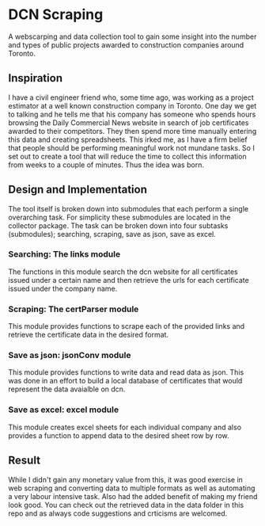 # DCN Scraping 
A webscarping and data collection tool to gain some insight into the number and types of public projects awarded to construction companies around Toronto. 

## Inspiration
I have a civil engineer friend who, some time ago, was working as a project estimator at a well known construction company in Toronto. One day we get to talking and he tells me that his company has someone who spends hours browsing the Daily Commercial News website in search of job certificates awarded to their competitors. They then spend more time manually entering this data and creating spreadsheets. This irked me, as I have a firm belief that people should be performing meaningful work not mundane tasks. So I set out to create a tool that will reduce the time to collect this information from weeks to a couple of minutes. Thus the idea was born. 

## Design and Implementation 
The tool itself is broken down into submodules that each perform a single overarching task. For simplicity these submodules are located in the collector package. The task can be broken down into four subtasks (submodules); searching, scraping, save as json, save as excel. 

### Searching: The links module
The functions in this module search the dcn website for all certificates issued under a certain name and then retrieve the urls for each certificate issued under the company name. 

### Scraping: The certParser module
This module provides functions to scrape each of the provided links and retrieve the certificate data in the desired format. 

### Save as json: jsonConv module 
This module provides functions to write data and read data as json. This was done in an effort to build a local database of certificates that would represent the data avaialble on dcn. 

### Save as excel: excel module 
This module creates excel sheets for each individual company and also provides a function to append data to the desired sheet row by row. 

## Result
While I didn't gain any monetary value from this, it was good exercise in web scraping and converting data to multiple formats as well as automating a very labour intensive task. Also had the added benefit of making my friend look good. You can check out the retrieved data in the data folder in this repo and as always code suggestions and crticisms are welcomed. 
